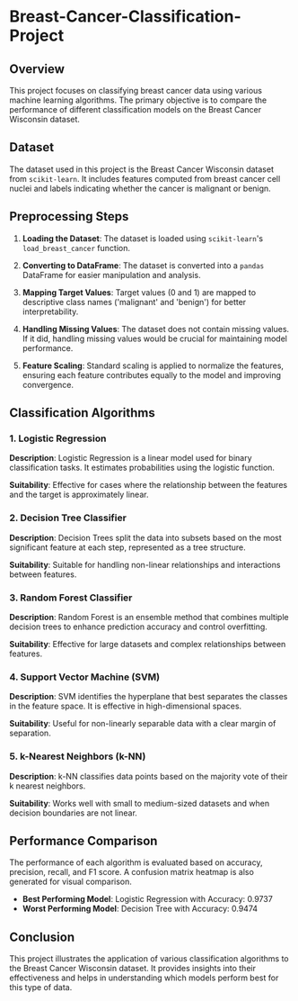# Breast-Cancer-Classification-Project

## Overview

This project focuses on classifying breast cancer data using various machine learning algorithms. The primary objective is to compare the performance of different classification models on the Breast Cancer Wisconsin dataset.

## Dataset

The dataset used in this project is the Breast Cancer Wisconsin dataset from `scikit-learn`. It includes features computed from breast cancer cell nuclei and labels indicating whether the cancer is malignant or benign.

## Preprocessing Steps

1. **Loading the Dataset**: The dataset is loaded using `scikit-learn`'s `load_breast_cancer` function.

2. **Converting to DataFrame**: The dataset is converted into a `pandas` DataFrame for easier manipulation and analysis.

3. **Mapping Target Values**: Target values (0 and 1) are mapped to descriptive class names ('malignant' and 'benign') for better interpretability.

4. **Handling Missing Values**: The dataset does not contain missing values. If it did, handling missing values would be crucial for maintaining model performance.

5. **Feature Scaling**: Standard scaling is applied to normalize the features, ensuring each feature contributes equally to the model and improving convergence.

## Classification Algorithms

### 1. Logistic Regression

**Description**: Logistic Regression is a linear model used for binary classification tasks. It estimates probabilities using the logistic function.

**Suitability**: Effective for cases where the relationship between the features and the target is approximately linear.

### 2. Decision Tree Classifier

**Description**: Decision Trees split the data into subsets based on the most significant feature at each step, represented as a tree structure.

**Suitability**: Suitable for handling non-linear relationships and interactions between features.

### 3. Random Forest Classifier

**Description**: Random Forest is an ensemble method that combines multiple decision trees to enhance prediction accuracy and control overfitting.

**Suitability**: Effective for large datasets and complex relationships between features.

### 4. Support Vector Machine (SVM)

**Description**: SVM identifies the hyperplane that best separates the classes in the feature space. It is effective in high-dimensional spaces.

**Suitability**: Useful for non-linearly separable data with a clear margin of separation.

### 5. k-Nearest Neighbors (k-NN)

**Description**: k-NN classifies data points based on the majority vote of their k nearest neighbors.

**Suitability**: Works well with small to medium-sized datasets and when decision boundaries are not linear.

## Performance Comparison

The performance of each algorithm is evaluated based on accuracy, precision, recall, and F1 score. A confusion matrix heatmap is also generated for visual comparison.

- **Best Performing Model**: Logistic Regression with Accuracy: 0.9737
- **Worst Performing Model**: Decision Tree with Accuracy: 0.9474

## Conclusion

This project illustrates the application of various classification algorithms to the Breast Cancer Wisconsin dataset. It provides insights into their effectiveness and helps in understanding which models perform best for this type of data.

